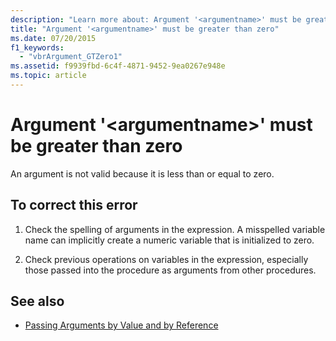 ```yaml
---
description: "Learn more about: Argument '<argumentname>' must be greater than zero"
title: "Argument '<argumentname>' must be greater than zero"
ms.date: 07/20/2015
f1_keywords: 
  - "vbrArgument_GTZero1"
ms.assetid: f9939fbd-6c4f-4871-9452-9ea0267e948e
ms.topic: article
---
```

# Argument '\<argumentname>' must be greater than zero

An argument is not valid because it is less than or equal to zero.  
  
## To correct this error  
  
1. Check the spelling of arguments in the expression. A misspelled variable name can implicitly create a numeric variable that is initialized to zero.  
  
2. Check previous operations on variables in the expression, especially those passed into the procedure as arguments from other procedures.  
  
## See also

- [Passing Arguments by Value and by Reference](../programming-guide/language-features/procedures/passing-arguments-by-value-and-by-reference.md)
